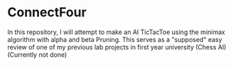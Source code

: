 # ConnectFour
In this repository, I will attempt to make an AI TicTacToe using the minimax algorithm with alpha and beta Pruning. This serves as a "supposed" easy review of one of my previous lab projects in first year university (Chess AI) (Currently not done)
